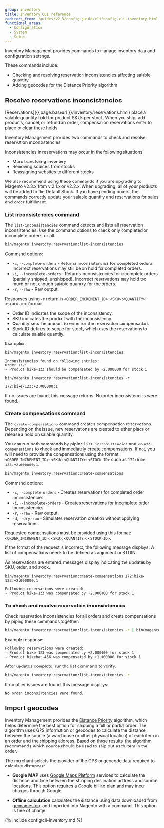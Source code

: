 ```yaml
---
group: inventory
title: Inventory CLI reference
redirect_from: /guides/v2.3/config-guide/cli/config-cli-inventory.html
functional_areas:
  - Configuration
  - System
  - Setup
---
```


Inventory Management provides commands to manage inventory data and configuration settings.

These commands include:

- Checking and resolving reservation inconsistencies affecting salable quantity
- Adding geocodes for the Distance Priority algorithm

## Resolve reservations inconsistencies

[Reservations]({{ page.baseurl }}/inventory/reservations.html) place a salable quantity hold for product SKUs per stock. When you ship, add products, cancel, or refund an order, compensation reservations enter to place or clear these holds.

Inventory Management provides two commands to check and resolve reservation inconsistencies.

Inconsistencies in reservations may occur in the following situations:

- Mass transfering inventory
- Removing sources from stocks
- Reassigning websites to different stocks

We also recommend using these commands if you are upgrading to Magento v2.3.x from v.2.1.x or v2.2.x. When upgrading, all of your products will be added to the Default Stock. If you have pending orders, the commands correctly update your salable quantity and reservations for sales and order fulfillment.

### List inconsistencies command

The `list-inconsistencies` command detects and lists all reservation inconsistencies. Use the command options to check only completed or incomplete orders, or all.

```bash
bin/magento inventory:reservation:list-inconsistencies
```

Command options:

- `-c`, `--complete-orders` - Returns inconsistencies for completed orders. Incorrect reservations may still be on hold for completed orders.
- `-i`, `--incomplete-orders` - Returns inconsistencies for incomplete orders (partially shipped, unshipped). Incorrect reservations may hold too much or not enough salable quantity for the orders.
- `-r`, `--raw` - Raw output.

Responses using `-r` return in `<ORDER_INCREMENT_ID>:<SKU>:<QUANTITY>:<STOCK-ID>` format:

- Order ID indicates the scope of the inconsistency.
- SKU indicates the product with the inconsistency.
- Quantity sets the amount to enter for the reservation compensation.
- Stock ID defines to scope for stock, which uses the reservations to calculate salable quantity.

Examples:

```terminal
bin/magento inventory:reservation:list-inconsistencies

Inconsistencies found on following entries:
Order 172:
- Product bike-123 should be compensated by +2.000000 for stock 1
```

```terminal
bin/magento inventory:reservation:list-inconsistencies -r

172:bike-123:+2.000000:1
```

If no issues are found, this message returns: No order inconsistencies were found.

### Create compensations command

The `create-compensations` command creates compensation reservations. Depending on the issue, new reservations are created to either place or release a hold on salable quantity.

You can run both commands by piping `list-inconsistencies` and `create-compensations` to check and immediately create compensations. If not, you will need to provide the compensations using the format `<ORDER_INCREMENT_ID>:<SKU>:<QUANTITY>:<STOCK-ID>` such as `172:bike-123:+2.000000:1`.

```bash
bin/magento inventory:reservation:create-compensations
```

Command options:

- `-c`, `--complete-orders` - Creates reservations for completed order inconsistencies.
- `-i`, `--incomplete-orders` - Creates reservations for incomplete order inconsistencies.
- `-r`, `--raw` - Raw output.
- `-d`, `--dry-run` - Simulates reservation creation without applying reservations.

Requested compensations must be provided using this format:  `<ORDER_INCREMENT_ID>:<SKU>:<QUANTITY>:<STOCK-ID>`.

If the format of the request is incorrect, the following message displays: A list of compensations needs to be defined as argument or STDIN.

As reservations are entered, messages display indicating the updates by SKU, order, and stock.

```terminal
bin/magento inventory:reservation:create-compensations 172:bike-123:+2.000000:1

Following reservations were created:
- Product bike-123 was compensated by +2.000000 for stock 1
```

### To check and resolve reservation inconsistencies

Check reservation inconsistencies for all orders and create compensations by piping these commands together:

```bash
bin/magento inventory:reservation:list-inconsistencies -r | bin/magento inventory:reservation:create-compensations
```

Example response:

```terminal
Following reservations were created:
- Product bike-123 was compensated by +2.000000 for stock 1
- Product bikehat-456 was compensated by +1.000000 for stock 1
```

After updates complete, run the list command to verify:

```bash
bin/magento inventory:reservation:list-inconsistencies -r
```

If no other issues are found, this message displays:

```terminal
No order inconsistencies were found.
```

## Import geocodes

Inventory Management provides the [Distance Priority](https://docs.magento.com/m2/ce/user_guide/catalog/inventory-configure-distance-priority.html) algorithm, which helps determine the best option for shipping a full or partial order. The algorithm uses GPS information or geocodes to calculate the distance between the source (a warehouse or other physical location) of each item in an order and the shipping address. Based on those results, the algorithm recommends which source should be used to ship out each item in the order.

The merchant selects the provider of the GPS or geocode data required to calculate distances:

* **Google MAP** uses [Google Maps Platform](https://cloud.google.com/maps-platform) services to calculate the distance and time between the shipping destination address and source locations. This option requires a Google billing plan and may incur charges through Google.

* **Offline calculation** calculates the distance using data downloaded from [geonames.org](https://www.geonames.org/) and imported into Magento with a command. This option is free of charge.


{% include config/cli-inventory.md %}
